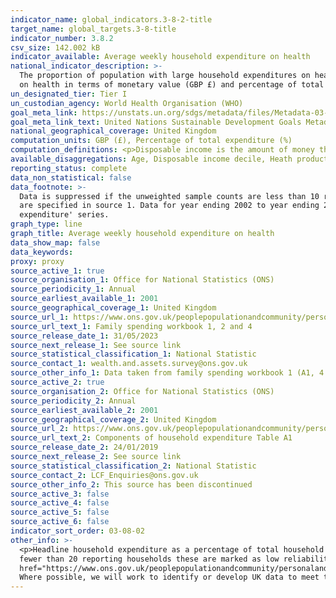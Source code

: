 ```yaml
---
indicator_name: global_indicators.3-8-2-title
target_name: global_targets.3-8-title
indicator_number: 3.8.2
csv_size: 142.002 kB
indicator_available: Average weekly household expenditure on health
national_indicator_description: >-
  The proportion of population with large household expenditures on health as a share of total household expenditure or income (as defined by UN as greater than 10% and 25% of total household expenditure or income) is zero for the UK. Here we show the average weekly household expenditure
  on health in terms of monetary value (GBP £) and percentage of total expenditure.
un_designated_tier: Tier I
un_custodian_agency: World Health Organisation (WHO)
goal_meta_link: https://unstats.un.org/sdgs/metadata/files/Metadata-03-08-02.pdf
goal_meta_link_text: United Nations Sustainable Development Goals Metadata (PDF 4.0 MB)
national_geographical_coverage: United Kingdom
computation_units: GBP (£), Percentage of total expenditure (%)
computation_definitions: <p>Disposable income is the amount of money that households have available for spending and saving after direct taxes (such as Income Tax National Insurance and Council Tax) have been accounted for.</p>
available_disaggregations: Age, Disposable income decile, Heath product or service, Tenure, Occupation. Disaggregation options vary depending on the selected unit of measurement.
reporting_status: complete
data_non_statistical: false
data_footnote: >-
  Data is suppressed if the unweighted sample counts are less than 10 reporting households. Some figures for expenditure by age, disposable income, and health product or service should be used with extra caution because they are based on fewer than 20 reporting households - these figures
  are specified in source 1. Data for year ending 2002 to year ending 2006 and year ending 2015 to year ending 2022 are shown in financial years. 2006 to 2013 data are shown in calendar years. The y axis does not go to 100% for ease of visualisation for the 'percentage of total
  expenditure' series.
graph_type: line
graph_title: Average weekly household expenditure on health
data_show_map: false
data_keywords:
proxy: proxy
source_active_1: true
source_organisation_1: Office for National Statistics (ONS)
source_periodicity_1: Annual
source_earliest_available_1: 2001
source_geographical_coverage_1: United Kingdom
source_url_1: https://www.ons.gov.uk/peoplepopulationandcommunity/personalandhouseholdfinances/expenditure/bulletins/familyspendingintheuk/april2019tomarch2020/relateddata
source_url_text_1: Family spending workbook 1, 2 and 4
source_release_date_1: 31/05/2023
source_next_release_1: See source link
source_statistical_classification_1: National Statistic
source_contact_1: wealth.and.assets.survey@ons.gov.uk
source_other_info_1: Data taken from family spending workbook 1 (A1, 4.2, 3.1, 3.2, A11). Workbook 2 (A32). Workbook 4 (A22)
source_active_2: true
source_organisation_2: Office for National Statistics (ONS)
source_periodicity_2: Annual
source_earliest_available_2: 2001
source_geographical_coverage_2: United Kingdom
source_url_2: https://www.ons.gov.uk/peoplepopulationandcommunity/personalandhouseholdfinances/expenditure/datasets/componentsofhouseholdexpenditureuktablea1
source_url_text_2: Components of household expenditure Table A1
source_release_date_2: 24/01/2019
source_next_release_2: See source link
source_statistical_classification_2: National Statistic
source_contact_2: LCF_Enquiries@ons.gov.uk 
source_other_info_2: This source has been discontinued
source_active_3: false
source_active_4: false
source_active_5: false
source_active_6: false
indicator_sort_order: 03-08-02
other_info: >-
  <p>Headline household expenditure as a percentage of total household expenditure data is based on Classification of Individual Consumption by Purpose (COICOP) classification at year ending 2022 prices.</p><p>Some figures should be interpreted with extra caution because they are based on
  fewer than 20 reporting households these are marked as low reliability in our downloadable source CSV. Alternatively, see the <a
  href="https://www.ons.gov.uk/peoplepopulationandcommunity/personalandhouseholdfinances/expenditure/bulletins/familyspendingintheuk/april2019tomarch2020/relateddata"> original source</a> for further details.</p> This indicator is being used as an approximation of the UN SDG Indicator.
  Where possible, we will work to identify or develop UK data to meet the global indicator specification. This indicator has been identified in collaboration with topic experts.
---
```

